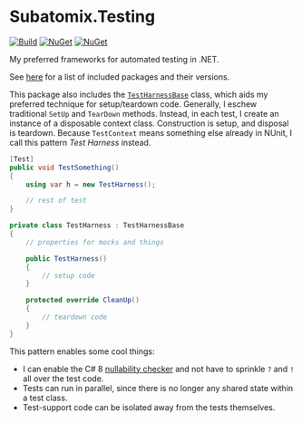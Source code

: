 # Subatomix.Testing

[![Build](https://github.com/sharpjs/Subatomix.Testing/workflows/Build/badge.svg)](https://github.com/sharpjs/Subatomix.Testing/actions)
[![NuGet](https://img.shields.io/nuget/v/Subatomix.Testing.svg)](https://www.nuget.org/packages/Subatomix.Testing)
[![NuGet](https://img.shields.io/nuget/dt/Subatomix.Testing.svg)](https://www.nuget.org/packages/Subatomix.Testing)

My preferred frameworks for automated testing in .NET.

See [here](https://github.com/sharpjs/Subatomix.Testing/blob/main/Subatomix.Testing/Subatomix.Testing.csproj)
for a list of included packages and their versions.

This package also includes the
[`TestHarnessBase`](https://github.com/sharpjs/Subatomix.Testing/blob/main/Subatomix.Testing/TestHarnessBase.cs)
class, which aids my preferred technique for setup/teardown code.  Generally, I
eschew traditional `SetUp` and `TearDown` methods.  Instead, in each test, I
create an instance of a disposable context class.  Construction is setup, and
disposal is teardown.  Because `TestContext` means something else already in
NUnit, I call this pattern *Test Harness* instead.

```csharp
[Test]
public void TestSomething()
{
    using var h = new TestHarness();

    // rest of test
}

private class TestHarness : TestHarnessBase
{
    // properties for mocks and things

    public TestHarness()
    {
        // setup code
    }

    protected override CleanUp()
    {
        // teardown code
    }
}
```

This pattern enables some cool things:

- I can enable the C# 8
  [nullability checker](https://docs.microsoft.com/en-us/dotnet/csharp/nullable-references)
  and not have to sprinkle `?` and `!` all over the test code.
- Tests can run in parallel, since there is no longer any shared state within a test class.
- Test-support code can be isolated away from the tests themselves.

<!--
  Copyright 2022 Jeffrey Sharp

  Permission to use, copy, modify, and distribute this software for any
  purpose with or without fee is hereby granted, provided that the above
  copyright notice and this permission notice appear in all copies.

  THE SOFTWARE IS PROVIDED "AS IS" AND THE AUTHOR DISCLAIMS ALL WARRANTIES
  WITH REGARD TO THIS SOFTWARE INCLUDING ALL IMPLIED WARRANTIES OF
  MERCHANTABILITY AND FITNESS. IN NO EVENT SHALL THE AUTHOR BE LIABLE FOR
  ANY SPECIAL, DIRECT, INDIRECT, OR CONSEQUENTIAL DAMAGES OR ANY DAMAGES
  WHATSOEVER RESULTING FROM LOSS OF USE, DATA OR PROFITS, WHETHER IN AN
  ACTION OF CONTRACT, NEGLIGENCE OR OTHER TORTIOUS ACTION, ARISING OUT OF
  OR IN CONNECTION WITH THE USE OR PERFORMANCE OF THIS SOFTWARE.
-->
